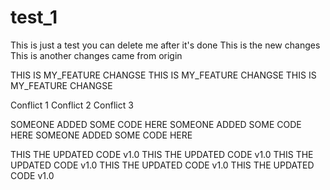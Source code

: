 # test_1

This is just a test you can delete me after it's done
This is the new changes
This is another changes came from origin

THIS IS MY_FEATURE CHANGSE
THIS IS MY_FEATURE CHANGSE
THIS IS MY_FEATURE CHANGSE

Conflict 1
Conflict 2
Conflict 3

SOMEONE ADDED SOME CODE HERE
SOMEONE ADDED SOME CODE HERE
SOMEONE ADDED SOME CODE HERE

THIS THE UPDATED CODE v1.0
THIS THE UPDATED CODE v1.0
THIS THE UPDATED CODE v1.0
THIS THE UPDATED CODE v1.0
THIS THE UPDATED CODE v1.0

